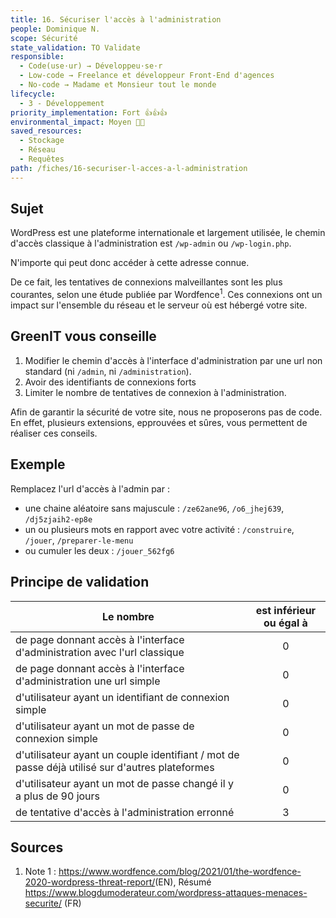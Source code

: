 ```yaml
---
title: 16. Sécuriser l'accès à l'administration
people: Dominique N.
scope: Sécurité
state_validation: TO Validate
responsible: 
  - Code(use·ur) → Développeu·se·r
  - Low-code → Freelance et développeur Front-End d'agences
  - No-code → Madame et Monsieur tout le monde
lifecycle: 
  - 3 - Développement
priority_implementation: Fort 👍👍👍
environmental_impact: Moyen 🌱🌱
saved_resources: 
  - Stockage
  - Réseau
  - Requêtes
path: /fiches/16-securiser-l-acces-a-l-administration
---
```


## Sujet

WordPress est une plateforme internationale et largement utilisée, le chemin d'accès classique à l'administration est `/wp-admin` ou `/wp-login.php`.

N'importe qui peut donc accéder à cette adresse connue.

De ce fait, les tentatives de connexions malveillantes sont les plus courantes, selon une étude publiée par Wordfence<sup>1</sup>. Ces connexions ont un impact sur l'ensemble du réseau et le serveur où est hébergé votre site.

## GreenIT vous conseille

1. Modifier le chemin d'accès à l'interface d'administration par une url non standard (ni `/admin`, ni `/administration`).
2. Avoir des identifiants de connexions forts
3. Limiter le nombre de tentatives de connexion à l'administration.

Afin de garantir la sécurité de votre site, nous ne proposerons pas de code.
En effet, plusieurs extensions, epprouvées et sûres, vous permettent de réaliser ces conseils.

## Exemple

Remplacez l'url d'accès à l'admin par :

- une chaine aléatoire sans majuscule : `/ze62ane96`, `/o6_jhej639`, `/dj5zjaih2-ep8e`
- un ou plusieurs mots en rapport avec votre activité : `/construire`, `/jouer`, `/preparer-le-menu`
- ou cumuler les deux : `/jouer_562fg6`

## Principe de validation

| Le nombre | est inférieur ou égal à |
| ------------- | :---------------------: |
| de page donnant accès à l'interface d'administration avec l'url classique        |            0            |
| de page donnant accès à l'interface d'administration une url simple        |            0            |
| d'utilisateur ayant un identifiant de connexion simple        |            0            |
| d'utilisateur ayant un mot de passe de connexion simple        |            0            |
| d'utilisateur ayant un couple identifiant / mot de passe déjà utilisé sur d'autres plateformes        |            0            |
| d'utilisateur ayant un mot de passe changé il y a plus de 90 jours       |            0            |
| de tentative d'accès à l'administration erronné       |            3            |

## Sources

1. Note 1 : <https://www.wordfence.com/blog/2021/01/the-wordfence-2020-wordpress-threat-report/>(EN), Résumé <https://www.blogdumoderateur.com/wordpress-attaques-menaces-securite/> (FR)